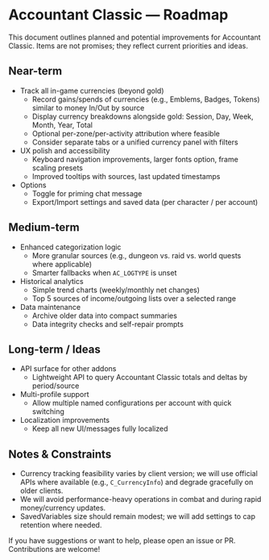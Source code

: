 # Accountant Classic — Roadmap

This document outlines planned and potential improvements for Accountant Classic. Items are not promises; they reflect current priorities and ideas.

## Near-term

- Track all in-game currencies (beyond gold)
  - Record gains/spends of currencies (e.g., Emblems, Badges, Tokens) similar to money In/Out by source
  - Display currency breakdowns alongside gold: Session, Day, Week, Month, Year, Total
  - Optional per-zone/per-activity attribution where feasible
  - Consider separate tabs or a unified currency panel with filters
- UX polish and accessibility
  - Keyboard navigation improvements, larger fonts option, frame scaling presets
  - Improved tooltips with sources, last updated timestamps
- Options
  - Toggle for priming chat message
  - Export/Import settings and saved data (per character / per account)

## Medium-term

- Enhanced categorization logic
  - More granular sources (e.g., dungeon vs. raid vs. world quests where applicable)
  - Smarter fallbacks when `AC_LOGTYPE` is unset
- Historical analytics
  - Simple trend charts (weekly/monthly net changes)
  - Top 5 sources of income/outgoing lists over a selected range
- Data maintenance
  - Archive older data into compact summaries
  - Data integrity checks and self-repair prompts

## Long-term / Ideas

- API surface for other addons
  - Lightweight API to query Accountant Classic totals and deltas by period/source
- Multi-profile support
  - Allow multiple named configurations per account with quick switching
- Localization improvements
  - Keep all new UI/messages fully localized

## Notes & Constraints

- Currency tracking feasibility varies by client version; we will use official APIs where available (e.g., `C_CurrencyInfo`) and degrade gracefully on older clients.
- We will avoid performance-heavy operations in combat and during rapid money/currency updates.
- SavedVariables size should remain modest; we will add settings to cap retention where needed.

If you have suggestions or want to help, please open an issue or PR. Contributions are welcome!
